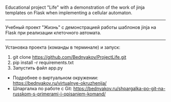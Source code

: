 Educational project "Life" with a demonstration of the work of jinja templates on Flask when implementing a cellular automaton.
___
Учебный проект "Жизнь" с демонстрацией работы шаблонов jinja на Flask при реализации клеточного автомата.

___
Установка проекта (команды в терминале) и запуск:
1. git clone https://github.com/Bednyakov/ProjectLife.git
2. pip install -r requirements.txt
3. Запустить файл app.py

- Подробнее о виртуальном окружении: https://bednyakov.ru/virtualnye-okruzhenija/
- Шпаргалка по работе с Git: https://bednyakov.ru/shpargalka-po-git-na-russkom-s-primerami-i-opisaniem-komand/
   
